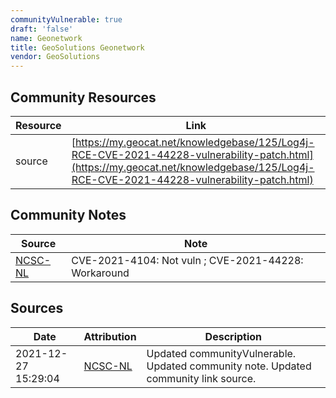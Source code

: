 ```yaml
---
communityVulnerable: true
draft: 'false'
name: Geonetwork
title: GeoSolutions Geonetwork
vendor: GeoSolutions
---
```



## Community Resources
| Resource | Link |
| --- | --- |
| source | [https://my.geocat.net/knowledgebase/125/Log4j-RCE-CVE-2021-44228-vulnerability-patch.html](https://my.geocat.net/knowledgebase/125/Log4j-RCE-CVE-2021-44228-vulnerability-patch.html) |

## Community Notes
| Source | Note |
| --- | --- |
| [NCSC-NL](https://github.com/NCSC-NL/log4shell/blob/main/software/README.md) | CVE-2021-4104: Not vuln ; CVE-2021-44228: Workaround </ul> |

## Sources
| Date | Attribution | Description |
| --- | --- | --- |
| 2021-12-27 15:29:04 | [NCSC-NL](https://github.com/NCSC-NL/log4shell/blob/main/software/README.md) | Updated communityVulnerable. Updated community note. Updated community link source.  |
